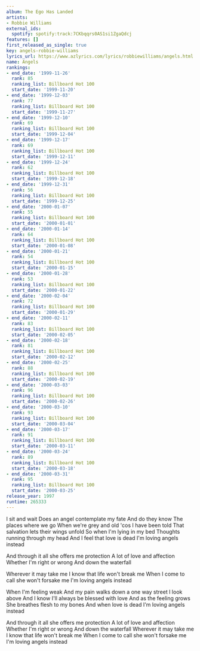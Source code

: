 ```yaml
---
album: The Ego Has Landed
artists:
- Robbie Williams
external_ids:
  spotify: spotify:track:7CKbqqrs0AS1si1ZgaQdcj
features: []
first_released_as_single: true
key: angels-robbie-williams
lyrics_url: https://www.azlyrics.com/lyrics/robbiewilliams/angels.html
name: Angels
rankings:
- end_date: '1999-11-26'
  rank: 85
  ranking_list: Billboard Hot 100
  start_date: '1999-11-20'
- end_date: '1999-12-03'
  rank: 77
  ranking_list: Billboard Hot 100
  start_date: '1999-11-27'
- end_date: '1999-12-10'
  rank: 69
  ranking_list: Billboard Hot 100
  start_date: '1999-12-04'
- end_date: '1999-12-17'
  rank: 69
  ranking_list: Billboard Hot 100
  start_date: '1999-12-11'
- end_date: '1999-12-24'
  rank: 62
  ranking_list: Billboard Hot 100
  start_date: '1999-12-18'
- end_date: '1999-12-31'
  rank: 56
  ranking_list: Billboard Hot 100
  start_date: '1999-12-25'
- end_date: '2000-01-07'
  rank: 55
  ranking_list: Billboard Hot 100
  start_date: '2000-01-01'
- end_date: '2000-01-14'
  rank: 64
  ranking_list: Billboard Hot 100
  start_date: '2000-01-08'
- end_date: '2000-01-21'
  rank: 54
  ranking_list: Billboard Hot 100
  start_date: '2000-01-15'
- end_date: '2000-01-28'
  rank: 53
  ranking_list: Billboard Hot 100
  start_date: '2000-01-22'
- end_date: '2000-02-04'
  rank: 72
  ranking_list: Billboard Hot 100
  start_date: '2000-01-29'
- end_date: '2000-02-11'
  rank: 83
  ranking_list: Billboard Hot 100
  start_date: '2000-02-05'
- end_date: '2000-02-18'
  rank: 81
  ranking_list: Billboard Hot 100
  start_date: '2000-02-12'
- end_date: '2000-02-25'
  rank: 88
  ranking_list: Billboard Hot 100
  start_date: '2000-02-19'
- end_date: '2000-03-03'
  rank: 96
  ranking_list: Billboard Hot 100
  start_date: '2000-02-26'
- end_date: '2000-03-10'
  rank: 93
  ranking_list: Billboard Hot 100
  start_date: '2000-03-04'
- end_date: '2000-03-17'
  rank: 91
  ranking_list: Billboard Hot 100
  start_date: '2000-03-11'
- end_date: '2000-03-24'
  rank: 89
  ranking_list: Billboard Hot 100
  start_date: '2000-03-18'
- end_date: '2000-03-31'
  rank: 95
  ranking_list: Billboard Hot 100
  start_date: '2000-03-25'
release_year: 1997
runtime: 265333
---
```

I sit and wait
Does an angel contemplate my fate
And do they know
The places where we go
When we're grey and old
'cos I have been told
That salvation lets their wings unfold
So when I'm lying in my bed
Thoughts running through my head
And I feel that love is dead
I'm loving angels instead



And through it all she offers me protection
A lot of love and affection
Whether I'm right or wrong
And down the waterfall

Wherever it may take me
I know that life won't break me
When I come to call she won't forsake me
I'm loving angels instead

When I'm feeling weak
And my pain walks down a one way street
I look above
And I know I'll always be blessed with love
And as the feeling grows
She breathes flesh to my bones
And when love is dead
I'm loving angels instead



And through it all she offers me protection
A lot of love and affection
Whether I'm right or wrong
And down the waterfall
Wherever it may take me
I know that life won't break me
When I come to call she won't forsake me
I'm loving angels instead
